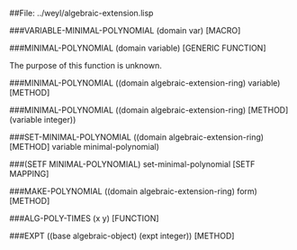 
##File: ../weyl/algebraic-extension.lisp 


###VARIABLE-MINIMAL-POLYNOMIAL (domain var)                             [MACRO]

###MINIMAL-POLYNOMIAL (domain variable)                      [GENERIC FUNCTION]

   The purpose of this function is unknown.

###MINIMAL-POLYNOMIAL ((domain algebraic-extension-ring) variable)     [METHOD]

###MINIMAL-POLYNOMIAL ((domain algebraic-extension-ring)               [METHOD]
                     (variable integer))

###SET-MINIMAL-POLYNOMIAL ((domain algebraic-extension-ring)           [METHOD]
                         variable minimal-polynomial)

###(SETF MINIMAL-POLYNOMIAL) set-minimal-polynomial              [SETF MAPPING]

###MAKE-POLYNOMIAL ((domain algebraic-extension-ring) form)            [METHOD]

###ALG-POLY-TIMES (x y)                                              [FUNCTION]

###EXPT ((base algebraic-object) (expt integer))                       [METHOD]
